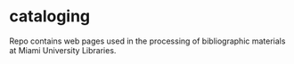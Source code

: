 # cataloging
Repo contains web pages used in the processing of bibliographic materials at Miami University Libraries.
